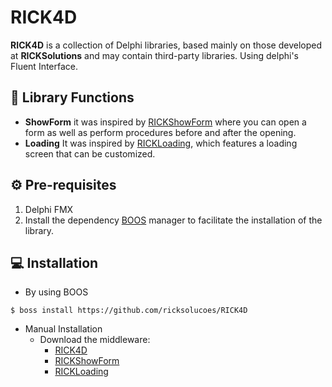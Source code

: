 [1]: https://github.com/ricksolucoes/RICK4D "Site do RICK4D"
[2]: https://github.com/ricksolucoes/RICKShowForm "Site do Show Form"
[3]: https://github.com/ricksolucoes/RICKLoading "Site do Loading"

# RICK4D

**RICK4D** is a collection of Delphi libraries, based mainly on those developed at **RICKSolutions** and may contain third-party libraries. Using delphi's Fluent Interface.

##  📘 Library Functions

- **ShowForm** it was inspired by [RICKShowForm][2] where you can open a form as well as perform procedures before and after the opening.
- **Loading** It was inspired by [RICKLoading][3], which features a loading screen that can be customized.

## ⚙️ Pre-requisites

1. Delphi FMX
2. Install the dependency [BOOS](https://github.com/ricksolucoes/boss) manager to facilitate the installation of the library.

## 💻 Installation

- By using BOOS
```shell
$ boss install https://github.com/ricksolucoes/RICK4D
```
- Manual Installation
  - Download the middleware:
    - [RICK4D][1]
    - [RICKShowForm][2]
    - [RICKLoading][3]

